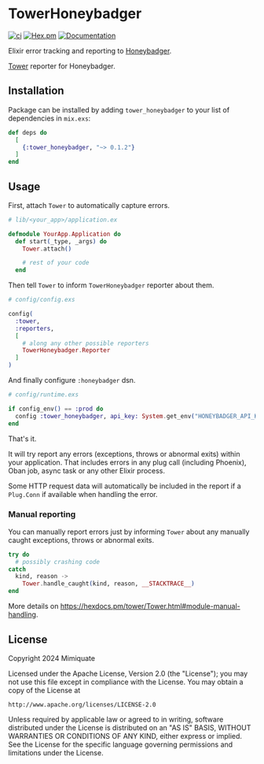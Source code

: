 # TowerHoneybadger

[![ci](https://github.com/mimiquate/tower_honeybadger/actions/workflows/ci.yml/badge.svg?branch=main)](https://github.com/mimiquate/tower_honeybadger/actions?query=branch%3Amain)
[![Hex.pm](https://img.shields.io/hexpm/v/tower_honeybadger.svg)](https://hex.pm/packages/tower_honeybadger)
[![Documentation](https://img.shields.io/badge/Documentation-purple.svg)](https://hexdocs.pm/tower_honeybadger)

Elixir error tracking and reporting to [Honeybadger](https://www.honeybadger.io/).

[Tower](https://github.com/mimiquate/tower) reporter for Honeybadger.

## Installation

Package can be installed by adding `tower_honeybadger` to your list of dependencies in `mix.exs`:

```elixir
def deps do
  [
    {:tower_honeybadger, "~> 0.1.2"}
  ]
end
```

## Usage

First, attach `Tower` to automatically capture errors.

```elixir
# lib/<your_app>/application.ex

defmodule YourApp.Application do
  def start(_type, _args) do
    Tower.attach()

    # rest of your code
  end
```

Then tell `Tower` to inform `TowerHoneybadger` reporter about them.

```elixir
# config/config.exs

config(
  :tower,
  :reporters,
  [
    # along any other possible reporters
    TowerHoneybadger.Reporter
  ]
)
```

And finally configure `:honeybadger` dsn.

```elixir
# config/runtime.exs

if config_env() == :prod do
  config :tower_honeybadger, api_key: System.get_env("HONEYBADGER_API_KEY")
end
```

That's it.

It will try report any errors (exceptions, throws or abnormal exits) within your application. That includes errors in
any plug call (including Phoenix), Oban job, async task or any other Elixir process.

Some HTTP request data will automatically be included in the report if a `Plug.Conn` if available when handling the error.

### Manual reporting

You can manually report errors just by informing `Tower` about any manually caught exceptions, throws or abnormal exits.


```elixir
try do
  # possibly crashing code
catch
  kind, reason ->
    Tower.handle_caught(kind, reason, __STACKTRACE__)
end
```

More details on https://hexdocs.pm/tower/Tower.html#module-manual-handling.

## License

Copyright 2024 Mimiquate

Licensed under the Apache License, Version 2.0 (the "License");
you may not use this file except in compliance with the License.
You may obtain a copy of the License at

    http://www.apache.org/licenses/LICENSE-2.0

Unless required by applicable law or agreed to in writing, software
distributed under the License is distributed on an "AS IS" BASIS,
WITHOUT WARRANTIES OR CONDITIONS OF ANY KIND, either express or implied.
See the License for the specific language governing permissions and
limitations under the License.
